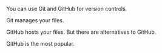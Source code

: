 You can use Git and GitHub for version controls.

Git manages your files.

GitHub hosts your files.
But there are alternatives to GitHub.

GitHub is the most popular.
